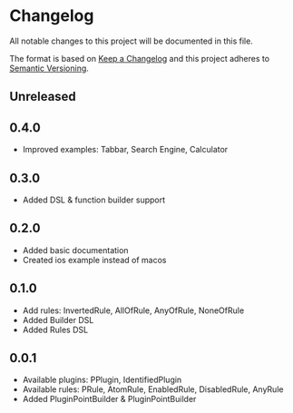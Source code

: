 # Changelog
All notable changes to this project will be documented in this file.

The format is based on [Keep a Changelog](http://keepachangelog.com/en/1.0.0/)
and this project adheres to [Semantic Versioning](http://semver.org/spec/v2.0.0.html).

## Unreleased

## 0.4.0
- Improved examples: Tabbar, Search Engine, Calculator

## 0.3.0
- Added DSL & function builder support

## 0.2.0
- Added basic documentation
- Created ios example instead of macos

## 0.1.0
- Add rules: InvertedRule, AllOfRule, AnyOfRule, NoneOfRule
- Added Builder DSL
- Added Rules DSL

## 0.0.1
- Available plugins: PPlugin, IdentifiedPlugin
- Available rules: PRule, AtomRule, EnabledRule, DisabledRule, AnyRule
- Added PluginPointBuilder & PluginPointBuilder
